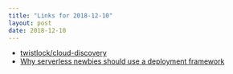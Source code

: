 ```yaml
---
title: "Links for 2018-12-10"
layout: post
date: 2018-12-10
---
```


* [twistlock/cloud-discovery](https://github.com/twistlock/cloud-discovery)
* [Why serverless newbies should use a deployment framework](https://winterwindsoftware.com/serverless-newbies-should-use-framework/)
